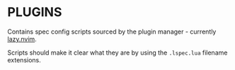 # PLUGINS
Contains spec config scripts sourced by the plugin manager - currently [lazy.nvim](https://lazy.folke.io/spec).

Scripts should make it clear what they are by using the `.lspec.lua` filename extensions.
